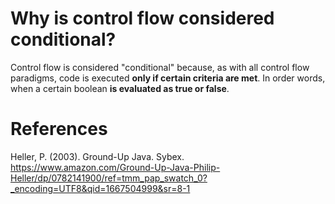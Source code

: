  # Why is control flow considered conditional?

 Control flow is considered "conditional" because, as with all control flow paradigms, code is executed **only if certain criteria are met**. In order words, when a certain boolean **is evaluated as true or false**.



# References
Heller, P. (2003). Ground-Up Java. Sybex. <https://www.amazon.com/Ground-Up-Java-Philip-Heller/dp/0782141900/ref=tmm_pap_swatch_0?_encoding=UTF8&qid=1667504999&sr=8-1>
